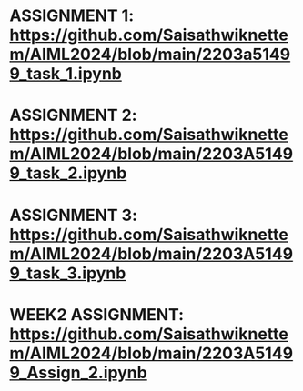 # ASSIGNMENT 1: https://github.com/Saisathwiknettem/AIML2024/blob/main/2203a51499_task_1.ipynb
# ASSIGNMENT 2: https://github.com/Saisathwiknettem/AIML2024/blob/main/2203A51499_task_2.ipynb
# ASSIGNMENT 3: https://github.com/Saisathwiknettem/AIML2024/blob/main/2203A51499_task_3.ipynb
# WEEK2 ASSIGNMENT: https://github.com/Saisathwiknettem/AIML2024/blob/main/2203A51499_Assign_2.ipynb
